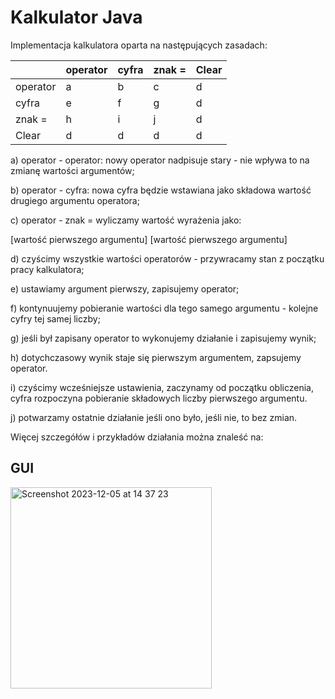 # Kalkulator Java

Implementacja kalkulatora oparta na następujących zasadach:

|           |operator | cyfra | znak = | Clear |
------------|---------|-------|--------|-------|
operator    | a       | b     | c      | d     |
cyfra       | e       | f     | g      | d     |
znak =      | h       | i     | j      | d     |
Clear       | d       | d     | d      | d     |  


a)  operator - operator:   nowy operator nadpisuje stary - nie wpływa to na zmianę wartości argumentów;

b)  operator - cyfra:   nowa cyfra będzie wstawiana jako składowa wartość drugiego argumentu operatora;

c)  operator - znak =  wyliczamy wartość wyrażenia jako:

[wartość pierwszego argumentu]  <operator>  [wartość pierwszego argumentu]

d)  czyścimy wszystkie wartości operatorów - przywracamy stan z początku pracy kalkulatora;

e)  ustawiamy argument pierwszy, zapisujemy operator;

f)  kontynuujemy pobieranie wartości dla tego samego argumentu - kolejne cyfry tej samej liczby;

g)  jeśli był zapisany operator to wykonujemy działanie i zapisujemy wynik;

h)  dotychczasowy wynik staje się  pierwszym argumentem, zapsujemy operator.

i)  czyścimy wcześniejsze ustawienia, zaczynamy od początku obliczenia, cyfra rozpoczyna pobieranie składowych liczby pierwszego argumentu.

j)  potwarzamy ostatnie działanie jeśli ono było, jeśli nie, to bez zmian.

Więcej szczegółów i przykładów działania można znaleść na:


## GUI
<img width="322" alt="Screenshot 2023-12-05 at 14 37 23" src="https://github.com/Nemezjusz/KalkulatorJava/assets/50834734/8a4c1769-1f24-484c-9527-477777d1f98f">
